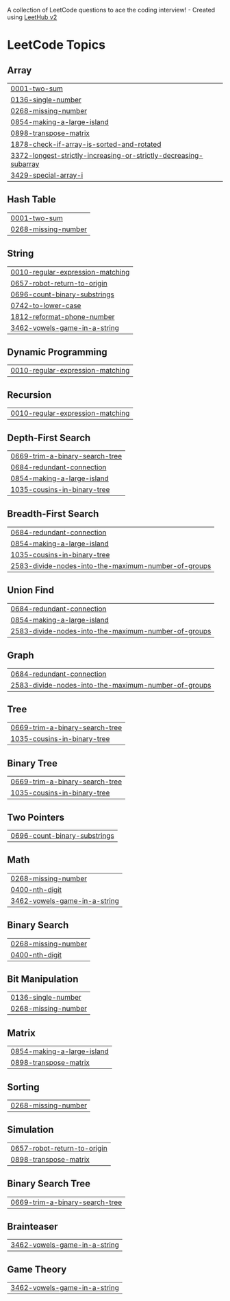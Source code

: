 A collection of LeetCode questions to ace the coding interview! - Created using [LeetHub v2](https://github.com/arunbhardwaj/LeetHub-2.0)
<!---LeetCode Topics Start-->
# LeetCode Topics
## Array
|  |
| ------- |
| [0001-two-sum](https://github.com/dhandapani242005/Leetcode_Solutions/tree/master/0001-two-sum) |
| [0136-single-number](https://github.com/dhandapani242005/Leetcode_Solutions/tree/master/0136-single-number) |
| [0268-missing-number](https://github.com/dhandapani242005/Leetcode_Solutions/tree/master/0268-missing-number) |
| [0854-making-a-large-island](https://github.com/dhandapani242005/Leetcode_Solutions/tree/master/0854-making-a-large-island) |
| [0898-transpose-matrix](https://github.com/dhandapani242005/Leetcode_Solutions/tree/master/0898-transpose-matrix) |
| [1878-check-if-array-is-sorted-and-rotated](https://github.com/dhandapani242005/Leetcode_Solutions/tree/master/1878-check-if-array-is-sorted-and-rotated) |
| [3372-longest-strictly-increasing-or-strictly-decreasing-subarray](https://github.com/dhandapani242005/Leetcode_Solutions/tree/master/3372-longest-strictly-increasing-or-strictly-decreasing-subarray) |
| [3429-special-array-i](https://github.com/dhandapani242005/Leetcode_Solutions/tree/master/3429-special-array-i) |
## Hash Table
|  |
| ------- |
| [0001-two-sum](https://github.com/dhandapani242005/Leetcode_Solutions/tree/master/0001-two-sum) |
| [0268-missing-number](https://github.com/dhandapani242005/Leetcode_Solutions/tree/master/0268-missing-number) |
## String
|  |
| ------- |
| [0010-regular-expression-matching](https://github.com/dhandapani242005/Leetcode_Solutions/tree/master/0010-regular-expression-matching) |
| [0657-robot-return-to-origin](https://github.com/dhandapani242005/Leetcode_Solutions/tree/master/0657-robot-return-to-origin) |
| [0696-count-binary-substrings](https://github.com/dhandapani242005/Leetcode_Solutions/tree/master/0696-count-binary-substrings) |
| [0742-to-lower-case](https://github.com/dhandapani242005/Leetcode_Solutions/tree/master/0742-to-lower-case) |
| [1812-reformat-phone-number](https://github.com/dhandapani242005/Leetcode_Solutions/tree/master/1812-reformat-phone-number) |
| [3462-vowels-game-in-a-string](https://github.com/dhandapani242005/Leetcode_Solutions/tree/master/3462-vowels-game-in-a-string) |
## Dynamic Programming
|  |
| ------- |
| [0010-regular-expression-matching](https://github.com/dhandapani242005/Leetcode_Solutions/tree/master/0010-regular-expression-matching) |
## Recursion
|  |
| ------- |
| [0010-regular-expression-matching](https://github.com/dhandapani242005/Leetcode_Solutions/tree/master/0010-regular-expression-matching) |
## Depth-First Search
|  |
| ------- |
| [0669-trim-a-binary-search-tree](https://github.com/dhandapani242005/Leetcode_Solutions/tree/master/0669-trim-a-binary-search-tree) |
| [0684-redundant-connection](https://github.com/dhandapani242005/Leetcode_Solutions/tree/master/0684-redundant-connection) |
| [0854-making-a-large-island](https://github.com/dhandapani242005/Leetcode_Solutions/tree/master/0854-making-a-large-island) |
| [1035-cousins-in-binary-tree](https://github.com/dhandapani242005/Leetcode_Solutions/tree/master/1035-cousins-in-binary-tree) |
## Breadth-First Search
|  |
| ------- |
| [0684-redundant-connection](https://github.com/dhandapani242005/Leetcode_Solutions/tree/master/0684-redundant-connection) |
| [0854-making-a-large-island](https://github.com/dhandapani242005/Leetcode_Solutions/tree/master/0854-making-a-large-island) |
| [1035-cousins-in-binary-tree](https://github.com/dhandapani242005/Leetcode_Solutions/tree/master/1035-cousins-in-binary-tree) |
| [2583-divide-nodes-into-the-maximum-number-of-groups](https://github.com/dhandapani242005/Leetcode_Solutions/tree/master/2583-divide-nodes-into-the-maximum-number-of-groups) |
## Union Find
|  |
| ------- |
| [0684-redundant-connection](https://github.com/dhandapani242005/Leetcode_Solutions/tree/master/0684-redundant-connection) |
| [0854-making-a-large-island](https://github.com/dhandapani242005/Leetcode_Solutions/tree/master/0854-making-a-large-island) |
| [2583-divide-nodes-into-the-maximum-number-of-groups](https://github.com/dhandapani242005/Leetcode_Solutions/tree/master/2583-divide-nodes-into-the-maximum-number-of-groups) |
## Graph
|  |
| ------- |
| [0684-redundant-connection](https://github.com/dhandapani242005/Leetcode_Solutions/tree/master/0684-redundant-connection) |
| [2583-divide-nodes-into-the-maximum-number-of-groups](https://github.com/dhandapani242005/Leetcode_Solutions/tree/master/2583-divide-nodes-into-the-maximum-number-of-groups) |
## Tree
|  |
| ------- |
| [0669-trim-a-binary-search-tree](https://github.com/dhandapani242005/Leetcode_Solutions/tree/master/0669-trim-a-binary-search-tree) |
| [1035-cousins-in-binary-tree](https://github.com/dhandapani242005/Leetcode_Solutions/tree/master/1035-cousins-in-binary-tree) |
## Binary Tree
|  |
| ------- |
| [0669-trim-a-binary-search-tree](https://github.com/dhandapani242005/Leetcode_Solutions/tree/master/0669-trim-a-binary-search-tree) |
| [1035-cousins-in-binary-tree](https://github.com/dhandapani242005/Leetcode_Solutions/tree/master/1035-cousins-in-binary-tree) |
## Two Pointers
|  |
| ------- |
| [0696-count-binary-substrings](https://github.com/dhandapani242005/Leetcode_Solutions/tree/master/0696-count-binary-substrings) |
## Math
|  |
| ------- |
| [0268-missing-number](https://github.com/dhandapani242005/Leetcode_Solutions/tree/master/0268-missing-number) |
| [0400-nth-digit](https://github.com/dhandapani242005/Leetcode_Solutions/tree/master/0400-nth-digit) |
| [3462-vowels-game-in-a-string](https://github.com/dhandapani242005/Leetcode_Solutions/tree/master/3462-vowels-game-in-a-string) |
## Binary Search
|  |
| ------- |
| [0268-missing-number](https://github.com/dhandapani242005/Leetcode_Solutions/tree/master/0268-missing-number) |
| [0400-nth-digit](https://github.com/dhandapani242005/Leetcode_Solutions/tree/master/0400-nth-digit) |
## Bit Manipulation
|  |
| ------- |
| [0136-single-number](https://github.com/dhandapani242005/Leetcode_Solutions/tree/master/0136-single-number) |
| [0268-missing-number](https://github.com/dhandapani242005/Leetcode_Solutions/tree/master/0268-missing-number) |
## Matrix
|  |
| ------- |
| [0854-making-a-large-island](https://github.com/dhandapani242005/Leetcode_Solutions/tree/master/0854-making-a-large-island) |
| [0898-transpose-matrix](https://github.com/dhandapani242005/Leetcode_Solutions/tree/master/0898-transpose-matrix) |
## Sorting
|  |
| ------- |
| [0268-missing-number](https://github.com/dhandapani242005/Leetcode_Solutions/tree/master/0268-missing-number) |
## Simulation
|  |
| ------- |
| [0657-robot-return-to-origin](https://github.com/dhandapani242005/Leetcode_Solutions/tree/master/0657-robot-return-to-origin) |
| [0898-transpose-matrix](https://github.com/dhandapani242005/Leetcode_Solutions/tree/master/0898-transpose-matrix) |
## Binary Search Tree
|  |
| ------- |
| [0669-trim-a-binary-search-tree](https://github.com/dhandapani242005/Leetcode_Solutions/tree/master/0669-trim-a-binary-search-tree) |
## Brainteaser
|  |
| ------- |
| [3462-vowels-game-in-a-string](https://github.com/dhandapani242005/Leetcode_Solutions/tree/master/3462-vowels-game-in-a-string) |
## Game Theory
|  |
| ------- |
| [3462-vowels-game-in-a-string](https://github.com/dhandapani242005/Leetcode_Solutions/tree/master/3462-vowels-game-in-a-string) |
<!---LeetCode Topics End-->